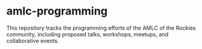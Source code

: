 # amlc-programming
This repository tracks the programming efforts of the AMLC of the Rockies community, including proposed talks, workshops, meetups, and collaborative events.
